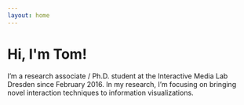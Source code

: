 ```yaml
---
layout: home
---
```


# Hi, I'm Tom!

I’m a research associate / Ph.D. student at the Interactive Media Lab Dresden since February 2016.
In my research, I’m focusing on bringing novel interaction techniques to information visualizations.


